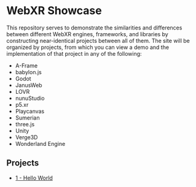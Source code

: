 # WebXR Showcase

This repository serves to demonstrate the similarities and differences between different WebXR engines, frameworks, and libraries by constructing near-identical projects between all of them. The site will be organized by projects, from which you can view a demo and the implementation of that project in any of the following:

- A-Frame
- babylon.js
- Godot
- JanusWeb
- LOVR
- nunuStudio
- p5.xr
- Playcanvas
- Sumerian
- three.js
- Unity
- Verge3D
- Wonderland Engine

## Projects

- [1 - Hello World](1/index.md)
